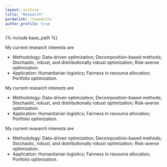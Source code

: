 ```yaml
---
layout: archive
title: "Research"
permalink: /research/
author_profile: true
---
```


{% include base_path %}

My current research interests are
* Methodology: Data-driven optimization; Decomposition-based methods; Stochastic, robust, and distributionally robust optimization; Risk-averse optimization.
* Application: Humanitarian logistics; Fairness in resource allocation; Portfolio optimization.

My current research interests are
* Methodology: Data-driven optimization; Decomposition-based methods; Stochastic, robust, and distributionally robust optimization; Risk-averse optimization.
* Application: Humanitarian logistics; Fairness in resource allocation; Portfolio optimization.

My current research interests are
* Methodology: Data-driven optimization; Decomposition-based methods; Stochastic, robust, and distributionally robust optimization; Risk-averse optimization.
* Application: Humanitarian logistics; Fairness in resource allocation; Portfolio optimization.	